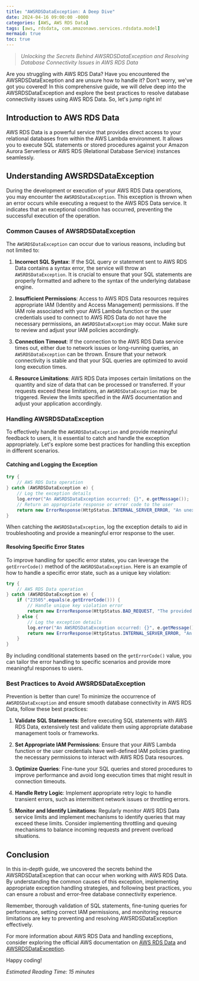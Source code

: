 ```yaml
---
title: "AWSRDSDataException: A Deep Dive"
date: 2024-04-16 09:00:00 -0000
categories: [AWS, AWS RDS Data]
tags: [aws, rdsdata, com.amazonaws.services.rdsdata.model]
mermaid: true
toc: true
---
```



> *Unlocking the Secrets Behind AWSRDSDataException and Resolving Database Connectivity Issues in AWS RDS Data*

Are you struggling with AWS RDS Data? Have you encountered the AWSRDSDataException and are unsure how to handle it? Don't worry, we've got you covered! In this comprehensive guide, we will delve deep into the AWSRDSDataException and explore the best practices to resolve database connectivity issues using AWS RDS Data. So, let's jump right in!

## Introduction to AWS RDS Data

AWS RDS Data is a powerful service that provides direct access to your relational databases from within the AWS Lambda environment. It allows you to execute SQL statements or stored procedures against your Amazon Aurora Serverless or AWS RDS (Relational Database Service) instances seamlessly.

## Understanding AWSRDSDataException

During the development or execution of your AWS RDS Data operations, you may encounter the `AWSRDSDataException`. This exception is thrown when an error occurs while executing a request to the AWS RDS Data service. It indicates that an exceptional condition has occurred, preventing the successful execution of the operation.

### Common Causes of AWSRDSDataException

The `AWSRDSDataException` can occur due to various reasons, including but not limited to:

1. **Incorrect SQL Syntax**: If the SQL query or statement sent to AWS RDS Data contains a syntax error, the service will throw an `AWSRDSDataException`. It is crucial to ensure that your SQL statements are properly formatted and adhere to the syntax of the underlying database engine.

2. **Insufficient Permissions**: Access to AWS RDS Data resources requires appropriate IAM (Identity and Access Management) permissions. If the IAM role associated with your AWS Lambda function or the user credentials used to connect to AWS RDS Data do not have the necessary permissions, an `AWSRDSDataException` may occur. Make sure to review and adjust your IAM policies accordingly.

3. **Connection Timeout**: If the connection to the AWS RDS Data service times out, either due to network issues or long-running queries, an `AWSRDSDataException` can be thrown. Ensure that your network connectivity is stable and that your SQL queries are optimized to avoid long execution times.

4. **Resource Limitations**: AWS RDS Data imposes certain limitations on the quantity and size of data that can be processed or transferred. If your requests exceed these limitations, an `AWSRDSDataException` may be triggered. Review the limits specified in the AWS documentation and adjust your application accordingly.

### Handling AWSRDSDataException

To effectively handle the `AWSRDSDataException` and provide meaningful feedback to users, it is essential to catch and handle the exception appropriately. Let's explore some best practices for handling this exception in different scenarios.

#### Catching and Logging the Exception

```java
try {
    // AWS RDS Data operation
} catch (AWSRDSDataException e) {
    // Log the exception details
    log.error("An AWSRDSDataException occurred: {}", e.getMessage());
    // Return an appropriate response or error code to the user
    return new ErrorResponse(HttpStatus.INTERNAL_SERVER_ERROR, "An unexpected error occurred.");
}
```

When catching the `AWSRDSDataException`, log the exception details to aid in troubleshooting and provide a meaningful error response to the user.

#### Resolving Specific Error States

To improve handling for specific error states, you can leverage the `getErrorCode()` method of the `AWSRDSDataException`. Here is an example of how to handle a specific error state, such as a unique key violation:

```java
try {
    // AWS RDS Data operation
} catch (AWSRDSDataException e) {
    if ("23505".equals(e.getErrorCode())) {
        // Handle unique key violation error
        return new ErrorResponse(HttpStatus.BAD_REQUEST, "The provided data violates a unique constraint.");
    } else {
        // Log the exception details
        log.error("An AWSRDSDataException occurred: {}", e.getMessage());
        return new ErrorResponse(HttpStatus.INTERNAL_SERVER_ERROR, "An unexpected error occurred.");
    }
}
```

By including conditional statements based on the `getErrorCode()` value, you can tailor the error handling to specific scenarios and provide more meaningful responses to users.

### Best Practices to Avoid AWSRDSDataException

Prevention is better than cure! To minimize the occurrence of `AWSRDSDataException` and ensure smooth database connectivity in AWS RDS Data, follow these best practices:

1. **Validate SQL Statements**: Before executing SQL statements with AWS RDS Data, extensively test and validate them using appropriate database management tools or frameworks.

2. **Set Appropriate IAM Permissions**: Ensure that your AWS Lambda function or the user credentials have well-defined IAM policies granting the necessary permissions to interact with AWS RDS Data resources.

3. **Optimize Queries**: Fine-tune your SQL queries and stored procedures to improve performance and avoid long execution times that might result in connection timeouts.

4. **Handle Retry Logic**: Implement appropriate retry logic to handle transient errors, such as intermittent network issues or throttling errors.

5. **Monitor and Identify Limitations**: Regularly monitor AWS RDS Data service limits and implement mechanisms to identify queries that may exceed these limits. Consider implementing throttling and queuing mechanisms to balance incoming requests and prevent overload situations.

## Conclusion

In this in-depth guide, we uncovered the secrets behind the AWSRDSDataException that can occur when working with AWS RDS Data. By understanding the common causes of this exception, implementing appropriate exception handling strategies, and following best practices, you can ensure a robust and error-free database connectivity experience.

Remember, thorough validation of SQL statements, fine-tuning queries for performance, setting correct IAM permissions, and monitoring resource limitations are key to preventing and resolving AWSRDSDataException effectively.

For more information about AWS RDS Data and handling exceptions, consider exploring the official AWS documentation on [AWS RDS Data](https://aws.amazon.com/rds/data/) and [AWSRDSDataException](https://docs.aws.amazon.com/rdsdataservice/latest/APIReference/API_AWSRDSDataException.html).

Happy coding!

*Estimated Reading Time: 15 minutes*